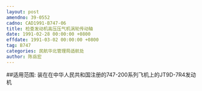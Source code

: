 ```yaml
---
layout: post
amendno: 39-0552
cadno: CAD1991-B747-06
title: 检查发动机高压压气机涡轮传动轴
date: 1991-02-28 00:00:00 +0800
effdate: 1991-03-02 00:00:00 +0800
tag: B747
categories: 民航华北管理局适航处
author: 陈岳宏
---
```


##适用范围:
装在在中华人民共和国注册的747-200系列飞机上的JT9D-7R4发动机

